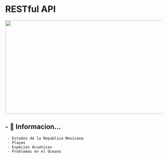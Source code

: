 # RESTful API

<p align="center">
  <img src="https://raw.githubusercontent.com/OceanHackers/HackTheOcean/main/media/img/Map.png", width=800px height=300px>
</p>

## - 👀 Informacion...
     - Estados de la Republica Mexicana
     - Playas
     - Especies Acuaticas
     - Problemas en el Oceano
